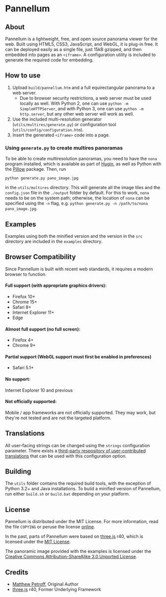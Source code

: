 # Pannellum

## About

Pannellum is a lightweight, free, and open source panorama viewer for the web. Built using HTML5, CSS3, JavaScript, and WebGL, it is plug-in free. It can be deployed easily as a single file, just 15kB gzipped, and then embedded into pages as an `<iframe>`. A configuration utility is included to generate the required code for embedding.

## How to use
1. Upload `build/pannellum.htm` and a full equirectangular panorama to a web server.
    * Due to browser security restrictions, a web server must be used locally as well. With Python 2, one can use `python -m SimpleHTTPServer`, and with Python 3, one can use `python -m http.server`, but any other web server will work as well.
2. Use the included multi-resolution generator (`utils/multires/generate.py`) or configuration tool (`utils/config/configuration.htm`).
3. Insert the generated `<iframe>` code into a page.

### Using `generate.py` to create multires panoramas
To be able to create multiresolution panoramas, you need to have the `nona` program installed, which is available as part of [Hugin](http://hugin.sourceforge.net/), as well as Python with the [Pillow](https://pillow.readthedocs.org/) package. Then, run

```
python generate.py pano_image.jpg
```

in the `utils/multires` directory. This will generate all the image tiles and the `config.json` file in the `./output` folder by default. For this to work, `nona` needs to be on the system path; otherwise, the location of `nona` can be specified using the `-n` flag, e.g. `python generate.py -n /path/to/nona pano_image.jpg`.

## Examples

Examples using both the minified version and the version in the `src` directory are included in the `examples` directory.

## Browser Compatibility

Since Pannellum is built with recent web standards, it requires a modern browser to function.

#### Full support (with appropriate graphics drivers):
* Firefox 10+
* Chrome 15+
* Safari 8+
* Internet Explorer 11+
* Edge

#### Almost full support (no full screen):
* Firefox 4+
* Chrome 9+

#### Partial support (WebGL support must first be enabled in preferences)

* Safari 5.1+

#### No support:
Internet Explorer 10 and previous

#### Not officially supported:

Mobile / app frameworks are not officially supported. They may work, but they're not tested and are not the targeted platform.

## Translations

All user-facing strings can be changed using the `strings` configuration parameter. There exists a [third-party respository of user-contributed translations](https://github.com/DanielBiegler/pannellum-translation) that can be used with this configuration option.

## Building
The `utils` folder contains the required build tools, with the exception of Python 3.2+ and Java installations. To build a minified version of Pannellum, run either `build.sh` or `build.bat` depending on your platform.

## License
Pannellum is distributed under the MIT License. For more information, read the file `COPYING` or peruse the license [online](https://github.com/mpetroff/pannellum/blob/master/COPYING).

In the past, parts of Pannellum were based on [three.js](https://github.com/mrdoob/three.js) r40, which is licensed under the [MIT License](https://github.com/mrdoob/three.js/blob/44a8652c37e576d51a7edd97b0f99f00784c3db7/LICENSE).

The panoramic image provided with the examples is licensed under the [Creative Commons Attribution-ShareAlike 3.0 Unported License](http://creativecommons.org/licenses/by-sa/3.0/).

## Credits

* [Matthew Petroff](http://mpetroff.net/), Original Author
* [three.js](https://github.com/mrdoob/three.js) r40, Former Underlying Framework
